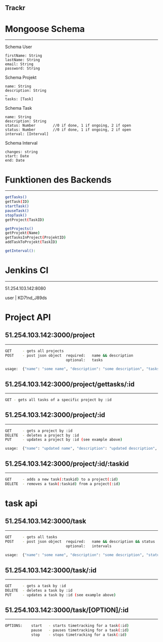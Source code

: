 ## Trackr

# Mongoose Schema
__________________________

Schema User

    firstName: String
    lastName: String
    email: String
    password: String
    

Schema Projekt

    name: String
    description: String
    …
    tasks: [Task]


Schema Task

    name: String
    description: String
    status: Number        //0 if done, 1 if ongoing, 2 if open
    status: Number        //0 if done, 1 if ongoing, 2 if open
    interval: [Interval]
 

Schema Interval

    changes: string
    start: Date
    end: Date


# Funktionen des Backends
___________________________
```bash
getTasks()
getTask(ID)
startTask()
pauseTask()
stopTask()
getProject(TaskID)

getProjects()
getProjekt(Name)
getTasksInProject(ProjektID)
addTaskToProjekt(TaskID)

getInterval():
```

# Jenkins CI
____________

51.254.103.142:8080

user    |   KD7!nd_J89ds

# Project API

## 51.254.103.142:3000/project 
___________________________
```bash
GET	    - gets all projects
POST	- post json object	required: 	name && description
			                optional:	tasks
	
usage:	{"name": "some name", "description": "some description", "tasks": ["task_object_id", "another one"]}
```
## 51.254.103.142:3000/project/gettasks/:id
________________________________________
```bash
GET	- gets all tasks of a specific project by :id
```
## 51.254.103.142:3000/project/:id
_______________________________
```bash
GET	    - gets a project by :id
DELETE	- deletes a project by :id
PUT	    - updates a project by :id (see example above)

usage:	{"name": "updated name", "description": "updated description", "tasks": ["new_task_object_id", "another one"]}
```
## 51.254.103.142:3000/project/:id/:taskid
_______________________________________
```bash
GET	    - adds a new task(:taskid) to a project(:id)
DELETE	- removes a task(:taskid) from a project(:id)
```
# task api

## 51.254.103.142:3000/task 
________________________
```bash
GET	    - gets all tasks
POST	- post json object	required: 	name && description && status
				            optional:	intervals
	
usage:	{"name": "some name", "description": "some description", "status": 0, "interval": ["interval_object_id", "another one"]}
```
## 51.254.103.142:3000/task/:id
____________________________
```bash
GET	    - gets a task by :id
DELETE	- deletes a task by :id
PUT	    - updates a task by :id (see example above)
```
## 51.254.103.142:3000/task/[OPTION]/:id
_____________________________________
```bash
OPTIONS:	start	- starts timetracking for a task(:id)
		    pause	- pauses timetracking for a task(:id)
		    stop	- stops timetracking for a task(:id)
```


